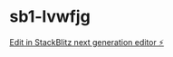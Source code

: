 # sb1-lvwfjg

[Edit in StackBlitz next generation editor ⚡️](https://stackblitz.com/~/github.com/JamesAVL/sb1-lvwfjg)